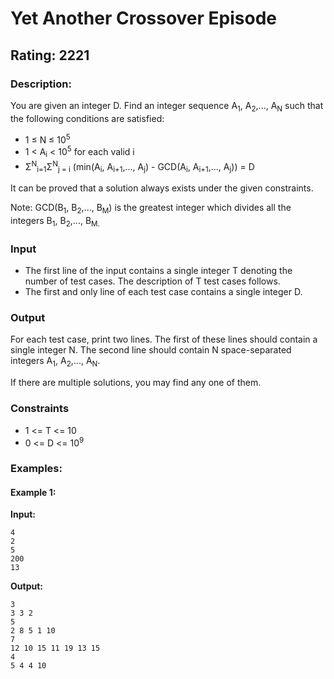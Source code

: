 # Yet Another Crossover Episode
## Rating: 2221
### Description:
You are given an integer D. Find an integer sequence A<sub>1</sub>, A<sub>2</sub>,..., A<sub>N</sub> such that the following conditions are satisfied:
- 1 ≤ N ≤ 10<sup>5</sup>
- 1 < A<sub>i</sub> < 10<sup>5</sup> for each valid i
- Σ<sup>N</sup><sub>i=1</sub>Σ<sup>N</sup><sub>j = i</sub> (min(A<sub>i</sub>, A<sub>i+1</sub>,..., A<sub>j</sub>) - GCD(A<sub>i</sub>, A<sub>i+1</sub>,..., A<sub>j</sub>)) = D

It can be proved that a solution always exists under the given constraints.

Note: GCD(B<sub>1</sub>, B<sub>2</sub>,..., B<sub>M</sub>) is the greatest integer which divides all the integers B<sub>1</sub>, B<sub>2</sub>,..., B<sub>M.</sub>
### Input
- The first line of the input contains a single integer T denoting the number of test cases. The description of T test cases follows.
- The first and only line of each test case contains a single integer D.

### Output
For each test case, print two lines. The first of these lines should contain a single integer N. The second line should contain N space-separated integers A<sub>1</sub>, A<sub>2</sub>,..., Α<sub>Ν</sub>.

If there are multiple solutions, you may find any one of them.
### Constraints
- 1 <= T <= 10
- 0 <= D <= 10<sup>9</sup>

### Examples:
#### Example 1:
**Input:**
```
4
2
5
200
13
```
**Output:**
```
3
3 3 2 
5
2 8 5 1 10 
7
12 10 15 11 19 13 15
4
5 4 4 10 
```